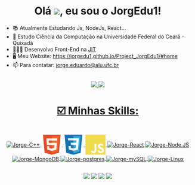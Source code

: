 <h1 align="center"> Olá <img src="https://raw.githubusercontent.com/MartinHeinz/MartinHeinz/master/wave.gif" width="30">, eu sou o JorgEdu1!</h1>

- 📚 Atualmente Estudando Js, NodeJs, React...
- 🌱 Estudo Ciência da Computação na Universidade Federal do Ceará - Quixadá
- 🧑🏻‍💻 Desenvolvo Front-End na <a href="https://jit.technology/">JIT</a>
- 🖥️ Meu Website: https://jorgedu1.github.io/Project_JorgEdu1/#home
- 📫 Para contatar: jorge.eduardo@alu.ufc.br

 ##

<div gap="1S5px" align="center">
  <a href="https://github.com/JorgEdu1">
  <img height="130px" src="https://github-readme-stats.vercel.app/api?username=Jorge-JIT&show_icons=true&theme=apprentice&include_all_commits=true&count_private=true"/>
  <img height="130px" src="https://github-readme-stats.vercel.app/api/top-langs/?username=Jorge-JIT&layout=compact&langs_count=7&theme=apprentice"/>
</div>
  
   ##
  <h1 align="center"> ☑️ Minhas Skills:</h1>
  <div style="display: inline_block" align="center"><br>
  <img align="center" alt="Jorge-C++" height="55" width="55" src="https://cdn.jsdelivr.net/gh/devicons/devicon/icons/cplusplus/cplusplus-original.svg" />
  <img align="center" alt="Jorge-HTML" height="55" width="55" src="https://raw.githubusercontent.com/devicons/devicon/master/icons/html5/html5-original.svg">
  <img align="center" alt="Jorge-CSS" height="55" width="55" src="https://raw.githubusercontent.com/devicons/devicon/master/icons/css3/css3-original.svg">
  <img align="center" alt="Jorge-Js" height="55" width="55" src="https://raw.githubusercontent.com/devicons/devicon/master/icons/javascript/javascript-plain.svg">
  <img align="center" alt="Jorge-React" height="55" width="55" src="https://cdn.jsdelivr.net/gh/devicons/devicon@latest/icons/react/react-original.svg" />
  <img align="center" alt="Jorge-Node.JS" height="55" width="55" src="https://cdn.jsdelivr.net/gh/devicons/devicon/icons/nodejs/nodejs-original.svg" />
  <img align="center" alt="Jorge-MongoDB" height="55" width="55" src="https://cdn.jsdelivr.net/gh/devicons/devicon/icons/mongodb/mongodb-original-wordmark.svg" />
  <img align="center" alt="Jorge-postgres" height="55" width="55" src="https://cdn.jsdelivr.net/gh/devicons/devicon/icons/postgresql/postgresql-original-wordmark.svg" />
  <img align="center" alt="Jorge-mySQL" height="55" width="55" src="https://cdn.jsdelivr.net/gh/devicons/devicon/icons/mysql/mysql-original-wordmark.svg" />
  <img align="center" alt="Jorge-Linux" height="55" width="55" src="https://cdn.jsdelivr.net/gh/devicons/devicon/icons/linux/linux-original.svg" />
          
   
</div>
  
  ##
  
  <div align="center"> 
  <a style="a:hover{opacity: 0.9;}" href="https://instagram.com/jorge.sousacc" target="_blank"><img src="https://img.shields.io/badge/-Instagram-%23E4405F?style=for-the-badge&logo=instagram&logoColor=white" target="_blank"></a>
 <a href="https://discord.gg/JRG#4047" target="_blank"><img src="https://img.shields.io/badge/Discord-7289DA?style=for-the-badge&logo=discord&logoColor=white" target="_blank"></a> 
  <a href = "mailto:jorge.eduardo@alu.ufc.br"><img src="https://img.shields.io/badge/-Gmail-%23333?style=for-the-badge&logo=gmail&logoColor=white" target="_blank"></a>
  <a href="https://www.linkedin.com/in/jorge-eduardo-silva-sousa-353565227/" target="_blank"><img src="https://img.shields.io/badge/-LinkedIn-%230077B5?style=for-the-badge&logo=linkedin&logoColor=white" target="_blank"></a> 

</div>
  
